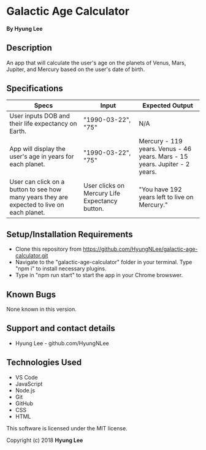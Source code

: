 # Galactic Age Calculator

#### By Hyung Lee

## Description

An app that will calculate the user's age on the planets of Venus, Mars, Jupiter, and Mercury based on the user's date of birth.

## Specifications


| Specs    |  Input | Expected Output    
| ------------- |------------- |-------------|
| User inputs DOB and their life expectancy on Earth. | "1990-03-22", "75" | N/A
| App will display the user's age in years for each planet. | "1990-03-22", "75" | Mercury - 119 years. Venus - 46 years. Mars - 15 years. Jupiter - 2 years.
| User can click on a button to see how many years they are expected to live on each planet. | User clicks on Mercury Life Expectancy button. | "You have 192 years left to live on Mercury."

## Setup/Installation Requirements

  - Clone this repository from https://github.com/HyungNLee/galactic-age-calculator.git
  - Navigate to the "galactic-age-calculator" folder in your terminal. Type "npm i" to install necessary plugins.
  - Type in "npm run start" to start the app in your Chrome browswer.

## Known Bugs

None known in this version.

## Support and contact details

  - Hyung Lee - github.com/HyungNLee

## Technologies Used

  - VS Code
  - JavaScript
  - Node.js
  - Git
  - GitHub
  - CSS
  - HTML
  
This software is licensed under the MIT license.

Copyright (c) 2018 **Hyung Lee**
